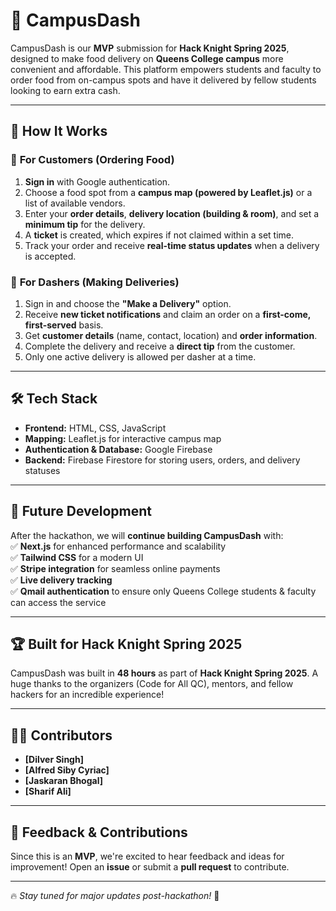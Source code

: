 # 🚀 CampusDash  

CampusDash is our **MVP** submission for **Hack Knight Spring 2025**, designed to make food delivery on **Queens College campus** more convenient and affordable. This platform empowers students and faculty to order food from on-campus spots and have it delivered by fellow students looking to earn extra cash.  

---

## 📌 How It Works  

### 🛒 **For Customers (Ordering Food)**  
1. **Sign in** with Google authentication.  
2. Choose a food spot from a **campus map (powered by Leaflet.js)** or a list of available vendors.  
3. Enter your **order details**, **delivery location (building & room)**, and set a **minimum tip** for the delivery.  
4. A **ticket** is created, which expires if not claimed within a set time.  
5. Track your order and receive **real-time status updates** when a delivery is accepted.  

### 🚴 **For Dashers (Making Deliveries)**  
1. Sign in and choose the **"Make a Delivery"** option.  
2. Receive **new ticket notifications** and claim an order on a **first-come, first-served** basis.  
3. Get **customer details** (name, contact, location) and **order information**.  
4. Complete the delivery and receive a **direct tip** from the customer.  
5. Only one active delivery is allowed per dasher at a time.  

---

## 🛠 Tech Stack  

- **Frontend:** HTML, CSS, JavaScript  
- **Mapping:** Leaflet.js for interactive campus map  
- **Authentication & Database:** Google Firebase  
- **Backend:** Firebase Firestore for storing users, orders, and delivery statuses  

---

## 🚀 Future Development  

After the hackathon, we will **continue building CampusDash** with:  
✅ **Next.js** for enhanced performance and scalability  
✅ **Tailwind CSS** for a modern UI  
✅ **Stripe integration** for seamless online payments  
✅ **Live delivery tracking**  
✅ **Qmail authentication** to ensure only Queens College students & faculty can access the service  

---

## 🏆 Built for Hack Knight Spring 2025  

CampusDash was built in **48 hours** as part of **Hack Knight Spring 2025**. A huge thanks to the organizers (Code for All QC), mentors, and fellow hackers for an incredible experience!  

---

## 👨‍💻 Contributors  

- **[Dilver Singh]**  
- **[Alfred Siby Cyriac]**  
- **[Jaskaran Bhogal]**  
- **[Sharif Ali]**  

---

## 📩 Feedback & Contributions  

Since this is an **MVP**, we're excited to hear feedback and ideas for improvement! Open an **issue** or submit a **pull request** to contribute.  

---
🔥 *Stay tuned for major updates post-hackathon!* 🚀

